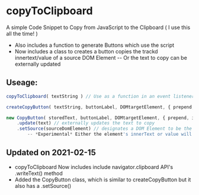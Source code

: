 # copyToClipboard
A simple Code Snippet to Copy from JavaScript to the Clipboard ( I use this all the time! )
- Also includes a function to generate Buttons which use the script 
- Now includes a class to creates a button copies the trackd innertext/value of a source DOM Element
	-- Or the text to copy can be externally updated 

## Useage:
```javascript
copyToClipboard( textString ) // Use as a function in an event listener

createCopyButton( textString, buttonLabel, DOMtargetElement, { prepend, id, classList })

new CopyButton( storedText, buttonLabel, DOMtargetElement, { prepend, id, classList })
	.update(text) // externally updates the text to copy
	.setSource(sourceDomElement) // designates a DOM Element to be the source of the copyable text;
		-- *Experimental* Either the element's innerText or value will be copied 
```
## Updated on 2021-02-15 
- copyToClipboard Now includes include navigator.clipboard API's .writeText() method
- Added the CopyButton class, which is similar to createCopyButton but it also has a .setSource()
